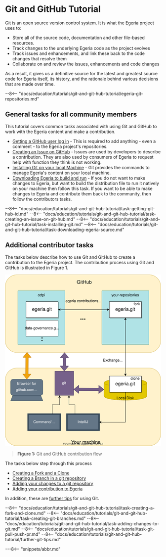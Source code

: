 <!-- SPDX-License-Identifier: CC-BY-4.0 -->
<!-- Copyright Contributors to the ODPi Egeria project 2020. -->

# Git and GitHub Tutorial

Git is an open source version control system.  It is what the Egeria project uses to:

- Store all of the source code, documentation and other file-based resources.
- Track changes to the underlying Egeria code as the project evolves
- Track issues and enhancements, and link these back to the code changes that resolve them
- Collaborate on and review the issues, enhancements and code changes

As a result, it gives us a definitive source for the latest and greatest source code for Egeria itself, its history, and the rationale behind various decisions that are made over time.

--8<-- "docs/education/tutorials/git-and-git-hub-tutorial/egeria-git-repositories.md"

## General tasks for all community members

This tutorial covers common tasks associated with using Git and GitHub to work with the Egeria content and make a contribution.

* [Getting a GitHub user log in](#getting-git-hub-id) - This is required to add anything - even a comment - to the Egeria project's repositories.
* [Creating an Issue on GitHub](#creating-an-issue-on-github) - Issues are used by developers to describe a contribution.  They are also used by consumers of Egeria to request help with function they think is not working.
* [Installing Git on your local Machine](#installing-git-on-your-local-machine) - Git provides the commands to manage Egeria's content on your local machine.
* [Downloading Egeria to build and run](#downloading-the-egeria-source-from-github) - If you do not want to make changes to Egeria, but want to build the distribution file to run it natively on your machine then follow this task.  If you want to be able to make changes to Egeria and contribute them back to the community, then follow the contributors tasks.

--8<-- "docs/education/tutorials/git-and-git-hub-tutorial/task-getting-git-hub-id.md"
--8<-- "docs/education/tutorials/git-and-git-hub-tutorial/task-creating-an-issue-on-git-hub.md"
--8<-- "docs/education/tutorials/git-and-git-hub-tutorial/task-installing-git.md"
--8<-- "docs/education/tutorials/git-and-git-hub-tutorial/task-downloading-egeria-source.md"

## Additional contributor tasks

The tasks below describe how to use Git and GitHub to create a contribution to the Egeria project.  The contribution process using Git and GitHub is illustrated in Figure 1.

![Figure 1](git-github-flow.svg)
> **Figure 1:** Git and GitHub contribution flow

The tasks below step through this process

* [Creating a Fork and a Clone](/egeria-docs/education/tutorials/git-and-git-hub-tutorial/task-creating-a-fork-and-clone)
* [Creating a Branch in a git repository](/egeria-docs/education/tutorials/git-and-git-hub-tutorial/task-creating-git-branches)
* [Adding your changes to a git repository](/egeria-docs/education/tutorials/git-and-git-hub-tutorial/task-adding-changes-to-git)
* [Adding your contribution to Egeria](/egeria-docs/education/tutorials/git-and-git-hub-tutorial/task-git-pull-push-pr)

In addition, these are [further tips](/egeria-docs/education/tutorials/git-and-git-hub-tutorial/further-git-tips) for using Git.

--8<-- "docs/education/tutorials/git-and-git-hub-tutorial/task-creating-a-fork-and-clone.md"
--8<-- "docs/education/tutorials/git-and-git-hub-tutorial/task-creating-git-branches.md"
--8<-- "docs/education/tutorials/git-and-git-hub-tutorial/task-adding-changes-to-git.md"
--8<-- "docs/education/tutorials/git-and-git-hub-tutorial/task-git-pull-push-pr.md"
--8<-- "docs/education/tutorials/git-and-git-hub-tutorial/further-git-tips.md"


---8<-- "snippets/abbr.md"
